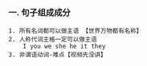 ### 一. 句子组成成分

```
1. 所有名词都可以做主语 【世界万物都有名称】
2. 人称代词主格一定可以做主语
	I you we she he it they
3. 非谓语动词-难点【视频先没讲】
```

